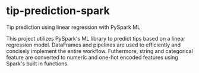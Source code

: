 # tip-prediction-spark
Tip prediction using linear regression with PySpark ML

This project utilizes PySpark's ML library to predict tips based on a linear regression model. DataFrames and pipelines are used to efficiently and concisely implement the entire workflow. Futhermore, string and categorical feature are converted to numeric and one-hot encoded features using Spark's built in functions.  
